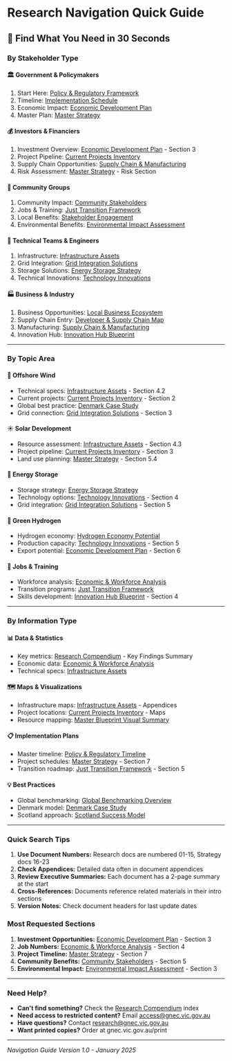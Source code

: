 # Research Navigation Quick Guide

## 🎯 Find What You Need in 30 Seconds

### By Stakeholder Type

#### 🏛️ **Government & Policymakers**
1. Start Here: [Policy & Regulatory Framework](/docs/strategy/22-policy-regulatory.md)
2. Timeline: [Implementation Schedule](/docs/strategy/22-policy-regulatory-timeline.md)
3. Economic Impact: [Economic Development Plan](/docs/strategy/17-economic-development.md)
4. Master Plan: [Master Strategy](/docs/strategy/16-master-strategy.md)

#### 💰 **Investors & Financiers**
1. Investment Overview: [Economic Development Plan](/docs/strategy/17-economic-development.md) - Section 3
2. Project Pipeline: [Current Projects Inventory](/docs/research/03-current-projects-inventory.md)
3. Supply Chain Opportunities: [Supply Chain & Manufacturing](/docs/research/12-supply-chain-manufacturing.md)
4. Risk Assessment: [Master Strategy](/docs/strategy/16-master-strategy.md) - Risk Section

#### 👥 **Community Groups**
1. Community Impact: [Community Stakeholders](/docs/research/06-community-stakeholders.md)
2. Jobs & Training: [Just Transition Framework](/docs/strategy/18-just-transition.md)
3. Local Benefits: [Stakeholder Engagement](/docs/strategy/20-stakeholder-engagement.md)
4. Environmental Benefits: [Environmental Impact Assessment](/docs/strategy/21-environmental-impact.md)

#### 🔧 **Technical Teams & Engineers**
1. Infrastructure: [Infrastructure Assets](/docs/research/02-infrastructure-assets.md)
2. Grid Integration: [Grid Integration Solutions](/docs/research/13-grid-integration.md)
3. Storage Solutions: [Energy Storage Strategy](/docs/research/15-energy-storage-strategy.md)
4. Technical Innovations: [Technology Innovations](/docs/research/11-technology-innovations.md)

#### 🏭 **Business & Industry**
1. Business Opportunities: [Local Business Ecosystem](/docs/research/05-local-business-ecosystem.md)
2. Supply Chain Entry: [Developer & Supply Chain Map](/docs/research/04-developer-supply-chain-map.md)
3. Manufacturing: [Supply Chain & Manufacturing](/docs/research/12-supply-chain-manufacturing.md)
4. Innovation Hub: [Innovation Hub Blueprint](/docs/strategy/19-innovation-hub.md)

---

### By Topic Area

#### 🌊 **Offshore Wind**
- Technical specs: [Infrastructure Assets](/docs/research/02-infrastructure-assets.md) - Section 4.2
- Current projects: [Current Projects Inventory](/docs/research/03-current-projects-inventory.md) - Section 2
- Global best practice: [Denmark Case Study](/docs/research/09-denmark-case-study.md)
- Grid connection: [Grid Integration Solutions](/docs/research/13-grid-integration.md) - Section 3

#### ☀️ **Solar Development**
- Resource assessment: [Infrastructure Assets](/docs/research/02-infrastructure-assets.md) - Section 4.3
- Project pipeline: [Current Projects Inventory](/docs/research/03-current-projects-inventory.md) - Section 3
- Land use planning: [Master Strategy](/docs/strategy/16-master-strategy.md) - Section 5.4

#### 🔋 **Energy Storage**
- Storage strategy: [Energy Storage Strategy](/docs/research/15-energy-storage-strategy.md)
- Technology options: [Technology Innovations](/docs/research/11-technology-innovations.md) - Section 4
- Grid integration: [Grid Integration Solutions](/docs/research/13-grid-integration.md) - Section 5

#### 💚 **Green Hydrogen**
- Hydrogen economy: [Hydrogen Economy Potential](/docs/research/14-hydrogen-economy.md)
- Production capacity: [Technology Innovations](/docs/research/11-technology-innovations.md) - Section 5
- Export potential: [Economic Development Plan](/docs/strategy/17-economic-development.md) - Section 6

#### 👷 **Jobs & Training**
- Workforce analysis: [Economic & Workforce Analysis](/docs/research/07-economic-workforce-analysis.md)
- Transition programs: [Just Transition Framework](/docs/strategy/18-just-transition.md)
- Skills development: [Innovation Hub Blueprint](/docs/strategy/19-innovation-hub.md) - Section 4

---

### By Information Type

#### 📊 **Data & Statistics**
- Key metrics: [Research Compendium](/docs/research-compendium.md) - Key Findings Summary
- Economic data: [Economic & Workforce Analysis](/docs/research/07-economic-workforce-analysis.md)
- Technical specs: [Infrastructure Assets](/docs/research/02-infrastructure-assets.md)

#### 🗺️ **Maps & Visualizations**
- Infrastructure maps: [Infrastructure Assets](/docs/research/02-infrastructure-assets.md) - Appendices
- Project locations: [Current Projects Inventory](/docs/research/03-current-projects-inventory.md) - Maps
- Resource mapping: [Master Blueprint Visual Summary](/docs/master-blueprint-visual-summary.md)

#### 📋 **Implementation Plans**
- Master timeline: [Policy & Regulatory Timeline](/docs/strategy/22-policy-regulatory-timeline.md)
- Project schedules: [Master Strategy](/docs/strategy/16-master-strategy.md) - Section 7
- Transition roadmap: [Just Transition Framework](/docs/strategy/18-just-transition.md) - Section 5

#### 💡 **Best Practices**
- Global benchmarking: [Global Benchmarking Overview](/docs/research/08-global-benchmarking.md)
- Denmark model: [Denmark Case Study](/docs/research/09-denmark-case-study.md)
- Scotland approach: [Scotland Success Model](/docs/research/10-scotland-success-model.md)

---

### Quick Search Tips

1. **Use Document Numbers:** Research docs are numbered 01-15, Strategy docs 16-23
2. **Check Appendices:** Detailed data often in document appendices
3. **Review Executive Summaries:** Each document has a 2-page summary at the start
4. **Cross-References:** Documents reference related materials in their intro sections
5. **Version Notes:** Check document headers for last update dates

### Most Requested Sections

1. **Investment Opportunities:** [Economic Development Plan](/docs/strategy/17-economic-development.md) - Section 3
2. **Job Numbers:** [Economic & Workforce Analysis](/docs/research/07-economic-workforce-analysis.md) - Section 4
3. **Project Timeline:** [Master Strategy](/docs/strategy/16-master-strategy.md) - Section 7
4. **Community Benefits:** [Community Stakeholders](/docs/research/06-community-stakeholders.md) - Section 5
5. **Environmental Impact:** [Environmental Impact Assessment](/docs/strategy/21-environmental-impact.md) - Section 3

---

### Need Help?

- **Can't find something?** Check the [Research Compendium](/docs/research-compendium.md) index
- **Need access to restricted content?** Email access@gnec.vic.gov.au
- **Have questions?** Contact research@gnec.vic.gov.au
- **Want printed copies?** Order at gnec.vic.gov.au/print

---

*Navigation Guide Version 1.0 - January 2025*